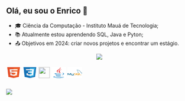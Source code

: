 ## Olá, eu sou o Enrico 👋

- 🎓 Ciência da Computação - Instituto Mauá de Tecnologia;
- :books: Atualmente estou aprendendo SQL, Java e Pyton;
- :outbox_tray: Objetivos em 2024: criar novos projetos e encontrar um estágio.
<div align="center">
  <a href="https://github.com/enricoo26">
  <img loading="lazy" height="180em" src="https://github-readme-stats.vercel.app/api/top-langs/?username=enricoo26&layout=compact&langs_count=5&theme=dracula"/>
  </a>
  </div>

<div style="display: inline_block"><br>
  <img align="center" alt="" height="30" width="40" src="https://raw.githubusercontent.com/devicons/devicon/master/icons/html5/html5-original.svg">
  <img align="center" alt="" height="30" width="40" src="https://raw.githubusercontent.com/devicons/devicon/master/icons/css3/css3-original.svg">
  <img align="center" alt="" height="30" width="30" src="https://user-images.githubusercontent.com/105741181/232483238-47afc2ed-3251-4cb3-8364-95619d8b8f35.png">
  <img align="center" alt="" height="30" width="40" src="https://raw.githubusercontent.com/devicons/devicon/master/icons/java/java-original.svg">
  <img align="center" alt="" height="30" width="40" src="https://raw.githubusercontent.com/devicons/devicon/6910f0503efdd315c8f9b858234310c06e04d9c0/icons/mysql/mysql-original-wordmark.svg">

##

<div> 
  <a href="https://br.linkedin.com/in/enrico-orlando-60a2322b2" target="_blank"><img src="https://img.shields.io/badge/-LinkedIn-%230077B5?style=for-the-badge&logo=linkedin&logoColor=white" target="_blank"></a> 
 </div>
  
</div>
